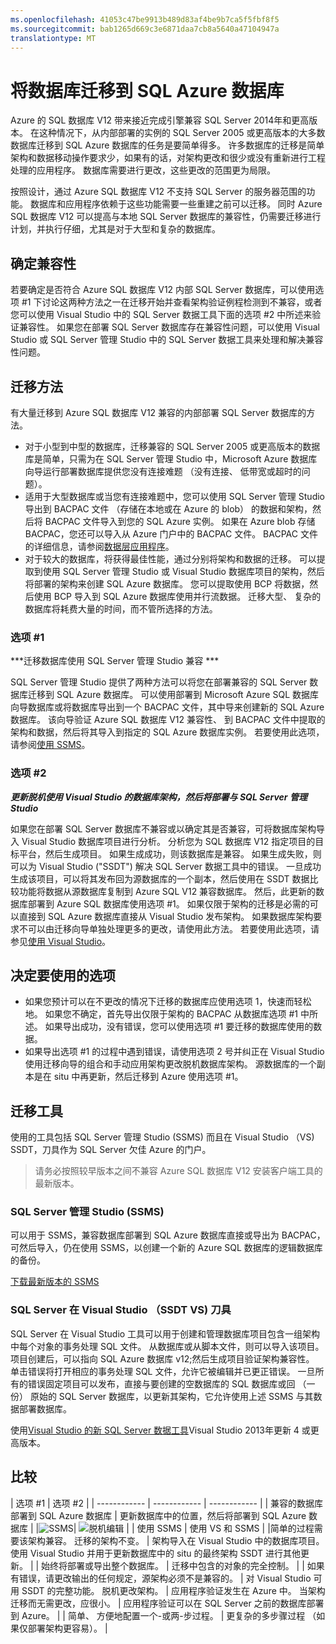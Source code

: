 ```yaml
---
ms.openlocfilehash: 41053c47be9913b489d83af4be9b7ca5f5fbf8f5
ms.sourcegitcommit: bab1265d669c3e6871daa7cb8a5640a47104947a
translationtype: MT
---
```

<properties
   pageTitle="将数据库迁移到 SQL Azure 数据库"
   description="Microsoft Azure SQL 数据库，数据库部署、 迁移数据库导入数据库的数据库导出，迁移向导"
   services="sql-database"
   documentationCenter=""
   authors="carlrabeler"
   manager="jeffreyg"
   editor=""/>

<tags
   ms.service="sql-database"
   ms.devlang="NA"
   ms.topic="article"
   ms.tgt_pltfrm="NA"
   ms.workload="data-management"
   ms.date="09/02/2015"
   ms.author="carlrab"/>

# 将数据库迁移到 SQL Azure 数据库

Azure 的 SQL 数据库 V12 带来接近完成引擎兼容 SQL Server 2014年和更高版本。 在这种情况下，从内部部署的实例的 SQL Server 2005 或更高版本的大多数数据库迁移到 SQL Azure 数据库的任务是要简单得多。 许多数据库的迁移是简单架构和数据移动操作要求少，如果有的话，对架构更改和很少或没有重新进行工程处理的应用程序。 数据库需要进行更改，这些更改的范围更为局限。

按照设计，通过 Azure SQL 数据库 V12 不支持 SQL Server 的服务器范围的功能。 数据库和应用程序依赖于这些功能需要一些重建之前可以迁移。 同时 Azure SQL 数据库 V12 可以提高与本地 SQL Server 数据库的兼容性，仍需要迁移进行计划，并执行仔细，尤其是对于大型和复杂的数据库。

## 确定兼容性
若要确定是否符合 Azure SQL 数据库 V12 内部 SQL Server 数据库，可以使用选项 #1 下讨论这两种方法之一在迁移开始并查看架构验证例程检测到不兼容，或者您可以使用 Visual Studio 中的 SQL Server 数据工具下面的选项 #2 中所述来验证兼容性。 如果您在部署 SQL Server 数据库存在兼容性问题，可以使用 Visual Studio 或 SQL Server 管理 Studio 中的 SQL Server 数据工具来处理和解决兼容性问题。

## 迁移方法
有大量迁移到 Azure SQL 数据库 V12 兼容的内部部署 SQL Server 数据库的方法。

- 对于小型到中型的数据库，迁移兼容的 SQL Server 2005 或更高版本的数据库是简单，只需为在 SQL Server 管理 Studio 中，Microsoft Azure 数据库向导运行部署数据库提供您没有连接难题 （没有连接、 低带宽或超时的问题）。
- 适用于大型数据库或当您有连接难题中，您可以使用 SQL Server 管理 Studio 导出到 BACPAC 文件 （存储在本地或在 Azure 的 blob） 的数据和架构，然后将 BACPAC 文件导入到您的 SQL Azure 实例。 如果在 Azure blob 存储 BACPAC，您还可以导入从 Azure 门户中的 BACPAC 文件。 BACPAC 文件的详细信息，请参阅[数据层应用程序](https://msdn.microsoft.com/library/ee210546.aspx)。
- 对于较大的数据库，将获得最佳性能，通过分别将架构和数据的迁移。 可以提取到使用 SQL Server 管理 Studio 或 Visual Studio 数据库项目的架构，然后将部署的架构来创建 SQL Azure 数据库。 您可以提取使用 BCP 将数据，然后使用 BCP 导入到 SQL Azure 数据库使用并行流数据。 迁移大型、 复杂的数据库将耗费大量的时间，而不管所选择的方法。

### 选项 #1
***迁移数据库使用 SQL Server 管理 Studio 兼容 ***

SQL Server 管理 Studio 提供了两种方法可以将您在部署兼容的 SQL Server 数据库迁移到 SQL Azure 数据库。 可以使用部署到 Microsoft Azure SQL 数据库向导数据库或将数据库导出到一个 BACPAC 文件，其中导来创建新的 SQL Azure 数据库。  该向导验证 Azure SQL 数据库 V12 兼容性、 到 BACPAC 文件中提取的架构和数据，然后将其导入到指定的 SQL Azure 数据库实例。 若要使用此选项，请参阅[使用 SSMS](sql-database-migrate-ssms.md)。

### 选项 #2
***更新脱机使用 Visual Studio 的数据库架构，然后将部署与 SQL Server 管理 Studio***

如果您在部署 SQL Server 数据库不兼容或以确定其是否兼容，可将数据库架构导入 Visual Studio 数据库项目进行分析。 分析您为 SQL 数据库 V12 指定项目的目标平台，然后生成项目。 如果生成成功，则该数据库是兼容。 如果生成失败，则可以为 Visual Studio ("SSDT") 解决 SQL Server 数据工具中的错误。 一旦成功生成该项目，可以将其发布回为源数据库的一个副本，然后使用在 SSDT 数据比较功能将数据从源数据库复制到 Azure SQL V12 兼容数据库。 然后，此更新的数据库部署到 Azure SQL 数据库使用选项 #1。 如果仅限于架构的迁移是必需的可以直接到 SQL Azure 数据库直接从 Visual Studio 发布架构。 如果数据库架构要求不可以由迁移向导单独处理更多的更改，请使用此方法。 若要使用此选项，请参见[使用 Visual Studio](sql-database-migrate-visualstudio-ssdt.md)。

## 决定要使用的选项
- 如果您预计可以在不更改的情况下迁移的数据库应使用选项 1，快速而轻松地。  如果您不确定，首先导出仅限于架构的 BACPAC 从数据库选项 #1 中所述。 如果导出成功，没有错误，您可以使用选项 #1 要迁移的数据库使用的数据。  
- 如果导出选项 #1 的过程中遇到错误，请使用选项 2 号并纠正在 Visual Studio 使用迁移向导的组合和手动应用架构更改脱机数据库架构。 源数据库的一个副本是在 situ 中再更新，然后迁移到 Azure 使用选项 #1。

## 迁移工具
使用的工具包括 SQL Server 管理 Studio (SSMS) 而且在 Visual Studio （VS) SSDT，刀具作为 SQL Server 欠佳 Azure 的门户。

> 请务必按照较早版本之间不兼容 Azure SQL 数据库 V12 安装客户端工具的最新版本。

### SQL Server 管理 Studio (SSMS)
可以用于 SSMS，兼容数据库部署到 SQL Azure 数据库直接或导出为 BACPAC，可然后导入，仍在使用 SSMS，以创建一个新的 Azure SQL 数据库的逻辑数据库的备份。  

[下载最新版本的 SSMS](https://msdn.microsoft.com/library/mt238290.aspx)  

### SQL Server 在 Visual Studio （SSDT VS) 刀具
SQL Server 在 Visual Studio 工具可以用于创建和管理数据库项目包含一组架构中每个对象的事务处理 SQL 文件。 从数据库或从脚本文件，则可以导入该项目。 项目创建后，可以指向 SQL Azure 数据库 v12;然后生成项目验证架构兼容性。 单击错误将打开相应的事务处理 SQL 文件，允许它被编辑并已更正错误。 一旦所有的错误固定项目可以发布，直接与要创建的空数据库的 SQL 数据库或回 （一份） 原始的 SQL Server 数据库，以更新其架构，它允许使用上述 SSMS 与其数据部署数据库。

使用[Visual Studio 的新 SQL Server 数据工具](https://msdn.microsoft.com/library/mt204009.aspx)Visual Studio 2013年更新 4 或更高版本。

## 比较
| 选项 #1 | 选项 #2 |
| ------------ | ------------ | ------------ |
| 兼容的数据库部署到 SQL Azure 数据库 |   更新数据库中的位置，然后将部署到 SQL Azure 数据库 |
|![SSMS](./media/sql-database-cloud-migrate/01SSMSDiagram.png)| ![脱机编辑](./media/sql-database-cloud-migrate/03VSSSDTDiagram.png) |
| 使用 SSMS | 使用 VS 和 SSMS |
|简单的过程需要该架构兼容。 迁移的架构不变。 | 架构导入在 Visual Studio 中的数据库项目。 使用 Visual Studio 并用于更新数据库中的 situ 的最终架构 SSDT 进行其他更新。 |
| 始终将部署或导出整个数据库。 | 迁移中包含的对象的完全控制。 |
| 如果有错误，请更改输出的任何规定，源架构必须不是兼容的。 | 对 Visual Studio 可用 SSDT 的完整功能。 脱机更改架构。 | 应用程序验证发生在 Azure 中。 当架构迁移而无需更改，应很小。 | 应用程序验证可以在 SQL Server 之前的数据库部署到 Azure。 |
| 简单、 方便地配置一个-或两-步过程。 | 更复杂的多步骤过程 （如果仅部署架构更容易）。 |
